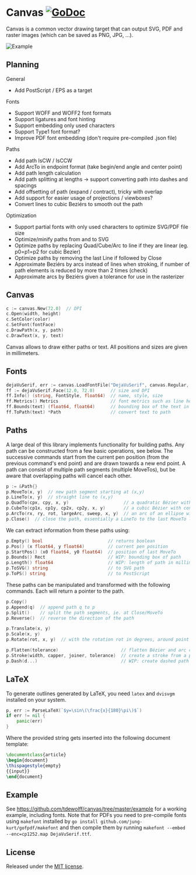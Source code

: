 # Canvas <a name="canvas"></a> [![GoDoc](http://godoc.org/github.com/tdewolff/canvas?status.svg)](http://godoc.org/github.com/tdewolff/canvas)

Canvas is a common vector drawing target that can output SVG, PDF and raster images (which can be saved as PNG, JPG, ...).

![Example](https://raw.githubusercontent.com/tdewolff/canvas/master/canvas.png)


## Planning

General

* Add PostScript / EPS as a target

Fonts

* Support WOFF and WOFF2 font formats
* Support ligatures and font hinting
* Support embedding only used characters
* Support Type1 font format?
* Improve PDF font embedding (don't require pre-compiled .json file)

Paths

* Add path IsCW / IsCCW
* Add ArcTo in endpoint format (take begin/end angle and center point)
* Add path length calculation
* Add path splitting at lengths -> support converting path into dashes and spacings
* Add offsetting of path (expand / contract), tricky with overlap
* Add support for easier usage of projections / viewboxes?
* Convert lines to cubic Beziérs to smooth out the path

Optimization

* Support partial fonts with only used characters to optimize SVG/PDF file size
* Optimize/minify paths from and to SVG
* Optimize paths by replacing Quad/Cube/Arc to line if they are linear (eg. p0=p1=p2 for cubic Bezier)
* Optimize paths by removing the last Line if followed by Close
* Approximate Beziérs by arcs instead of lines when stroking, if number of path elements is reduced by more than 2 times (check)
* Approximate arcs by Beziérs given a tolerance for use in the rasterizer


## Canvas
``` go
c := canvas.New(72.0)  // DPI
c.Open(width, height)
c.SetColor(color)
c.SetFont(fontFace)
c.DrawPath(x, y, path)
c.DrawText(x, y, text)
```

Canvas allows to draw either paths or text. All positions and sizes are given in millimeters.

## Fonts
``` go
dejaVuSerif, err := canvas.LoadFontFile("DejaVuSerif", canvas.Regular, "DejaVuSerif.ttf")
ff := dejaVuSerif.Face(12.0, 72.0)      // size and DPI
ff.Info() (string, FontStyle, float64)  // name, style, size
ff.Metrics() Metrics                    // font metrics such as line height
ff.Bounds(text) (float64, float64)      // bounding box of the text in mm, processes new lines
ff.ToPath(text) *Path                   // convert text to path
```


## Paths
A large deal of this library implements functionality for building paths. Any path can be constructed from a few basic operations, see below. The successive commands start from the current pen position (from the previous command's end point) and are drawn towards a new end point. A path can consist of multiple path segments (multiple MoveTos), but be aware that overlapping paths will cancel each other.

``` go
p := &Path{}
p.MoveTo(x, y)  // new path segment starting at (x,y)
p.LineTo(x, y)  // straight line to (x,y)
p.QuadTo(cpx, cpy, x, y)                     // a quadratic Bézier with control point (cpx,cpy) and end point (x,y)
p.CubeTo(cp1x, cp1y, cp2x, cp2y, x, y)       // a cubic Bézier with control points (cp1x,cp1y), (cp2x,cp2y) and end point (x,y)
p.ArcTo(rx, ry, rot, largeArc, sweep, x, y)  // an arc of an ellipse with radii (rx,ry), rotated by rot (in degrees), with flags largeArc and sweep (booleans, see https://www.w3.org/TR/SVG/paths.html#PathDataEllipticalArcCommands)
p.Close()  // close the path, essentially a LineTo to the last MoveTo location
```

We can extract information from these paths using:

``` go
p.Empty() bool                         // returns boolean
p.Pos() (x float64, y float64)         // current pen position
p.StartPos() (x0 float64, y0 float64)  // position of last MoveTo
p.Bounds() Rect                        // WIP: bounding box of path
p.Length() float64                     // WIP: length of path in millimeters
p.ToSVG() string                       // to SVG path
p.ToPS() string                        // to PostScript
```

These paths can be manipulated and transformed with the following commands. Each will return a pointer to the path.

``` go
p.Copy()
p.Append(q)  // append path q to p
p.Split()    // split the path segments, ie. at Close/MoveTo
p.Reverse()  // reverse the direction of the path

p.Translate(x, y)
p.Scale(x, y)
p.Rotate(rot, x, y)  // with the rotation rot in degrees, around point (x,y)

p.Flatten(tolerance)                        // flatten Bézier and arc commands to straight lines, with a maximum deviation of tolarance
p.Stroke(width, capper, joiner, tolerance)  // create a stroke from a path of certain width, using capper and joiner for caps and joins
p.Dash(d...)                                // WIP: create dashed path with lengths d which are alternating the dash and the space
```


## LaTeX
To generate outlines generated by LaTeX, you need `latex` and `dvisvgm` installed on your system.

``` go
p, err := ParseLaTeX(`$y=\sin\(\frac{x}{180}\pi\)$`)
if err != nil {
    panic(err)
}
```

Where the provided string gets inserted into the following document template:

``` latex
\documentclass{article}
\begin{document}
\thispagestyle{empty}
{{input}}
\end{document}
```


## Example
See https://github.com/tdewolff/canvas/tree/master/example for a working example, including fonts. Note that for PDFs you need to pre-compile fonts using `makefont` installed by `go install github.com/jung-kurt/gofpdf/makefont` and then compile them by running `makefont --embed --enc=cp1252.map DejaVuSerif.ttf`.


## License
Released under the [MIT license](LICENSE.md).
